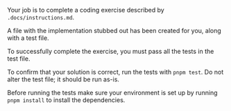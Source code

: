 Your job is to complete a coding exercise described by `.docs/instructions.md`.

A file with the implementation stubbed out has been created for you, along with a test file.

To successfully complete the exercise, you must pass all the tests in the test file.

To confirm that your solution is correct, run the tests with `pnpm test`. Do not alter the test file; it should be run as-is.

Before running the tests make sure your environment is set up by running `pnpm install` to install the dependencies.
